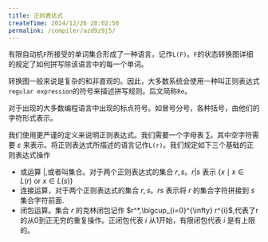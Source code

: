 ```yaml
---
title: 正则表达式
createTime: 2024/12/26 20:02:50
permalink: /compiler/azd9z9j5/
---
```


有限自动机`F`所接受的单词集合形成了一种语言，记作`L(F)`。`F`的状态转换图详细的规定了如何拼写除该语言中的每一个单词。

转换图一般来说是复杂的和非直观的。因此，大多数系统会使用一种叫正则表达式`regular expression`的符号来描述拼写规则。后文简称`Re`。

对于出现的大多数编程语言中出现的标点符号。如冒号分号，各种括号，由他们的字符形式表示。

我们使用更严谨的定义来说明正则表达式。我们需要一个字母表 $\sum$。其中空字符需要 $\varepsilon$ 来表示。将正则表达式所描述的语言记作`L(r)`。我们规定如下三个基础的正则表达式操作

- 或运算 $|$,或者叫集合。对于两个正则表达式的集合 $r,s$。$r|s$ 表示 $\{x \mid x \in L ( r ) {\mathrm{~ o r ~}} x \in L ( s ) \}$
- 连接运算，对于两个正则表达式的集合 $r,s$。$rs$ 表示将 $r$ 的集合字符拼接到 $s$ 集合字符前面.
- 闭包运算。集合 $r$ 的克林闭包记作 $r^*,\bigcup_{i=0}^{\infty} r^{i}$,代表了r的从0到正无穷的重复操作。正闭包代表 $i$ 从1开始，有限闭包代表 $i$ 是有上限的。

